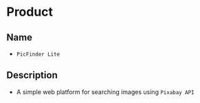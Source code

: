 # Product

## Name
- `PicFinder Lite`

## Description
- A simple web platform for searching images using `Pixabay API`
